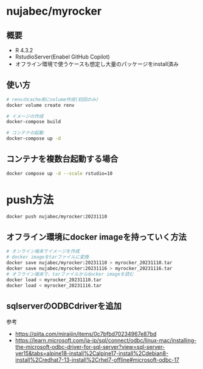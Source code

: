 # nujabec/myrocker

## 概要

- R 4.3.2
- RstudioServer(Enabel GitHub Copilot)
- オフライン環境で使うケースも想定し大量のパッケージをinstall済み

## 使い方

```bash
# renvのcache用にvolume作成(初回のみ)
docker volume create renv

# イメージの作成
docker-compose build 

# コンテナの起動
docker-compose up -d
```

## コンテナを複数台起動する場合

```bash
docker compose up -d --scale rstudio=10
```
 
# push方法

```bash
docker push nujabec/myrocker:20231110
```

## オフライン環境にdocker imageを持っていく方法

```bash
# オンライン端末でイメージを作成
# docker imageをtarファイルに変換
docker save nujabec/myrocker:20231110 > myrocker_20231110.tar
docker save nujabec/myrocker:20231116 > myrocker_20231116.tar
# オフライン端末で、tarファイルからdocker imageを読む
docker load < myrocker_20231110.tar
docker load < myrocker_20231116.tar
```
## sqlserverのODBCdriverを追加

参考
- https://qiita.com/miraijin/items/0c7bfbd70234967e87bd
- https://learn.microsoft.com/ja-jp/sql/connect/odbc/linux-mac/installing-the-microsoft-odbc-driver-for-sql-server?view=sql-server-ver15&tabs=alpine18-install%2Calpine17-install%2Cdebian8-install%2Credhat7-13-install%2Crhel7-offline#microsoft-odbc-17